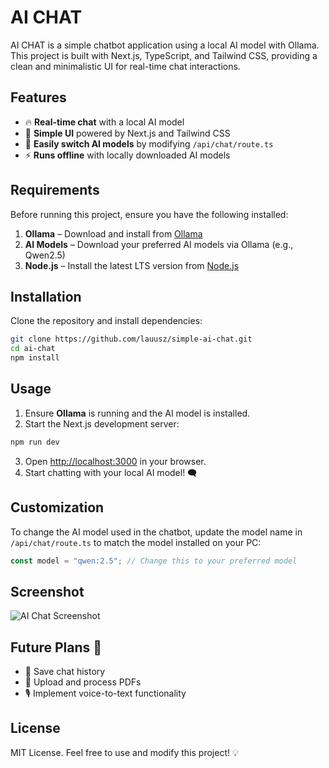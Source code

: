 # AI CHAT

AI CHAT is a simple chatbot application using a local AI model with Ollama. This project is built with Next.js, TypeScript, and Tailwind CSS, providing a clean and minimalistic UI for real-time chat interactions.

## Features

- 🔥 **Real-time chat** with a local AI model
- 🎨 **Simple UI** powered by Next.js and Tailwind CSS
- 🔄 **Easily switch AI models** by modifying `/api/chat/route.ts`
- ⚡ **Runs offline** with locally downloaded AI models

## Requirements

Before running this project, ensure you have the following installed:

1. **Ollama** – Download and install from [Ollama](https://ollama.ai/)
2. **AI Models** – Download your preferred AI models via Ollama (e.g., Qwen2.5)
3. **Node.js** – Install the latest LTS version from [Node.js](https://nodejs.org/)

## Installation

Clone the repository and install dependencies:

```sh
git clone https://github.com/lauusz/simple-ai-chat.git
cd ai-chat
npm install
```

## Usage

1. Ensure **Ollama** is running and the AI model is installed.
2. Start the Next.js development server:

```sh
npm run dev
```

3. Open [http://localhost:3000](http://localhost:3000) in your browser.
4. Start chatting with your local AI model! 🗨️

## Customization

To change the AI model used in the chatbot, update the model name in `/api/chat/route.ts` to match the model installed on your PC:

```ts
const model = "qwen:2.5"; // Change this to your preferred model
```

## Screenshot

![AI Chat Screenshot](https://github.com/user-attachments/assets/2364b382-9edd-49f5-8664-551859e0e158)

## Future Plans 🚀

- 💾 Save chat history
- 📂 Upload and process PDFs
- 🎙️ Implement voice-to-text functionality

## License

MIT License. Feel free to use and modify this project! 💡

